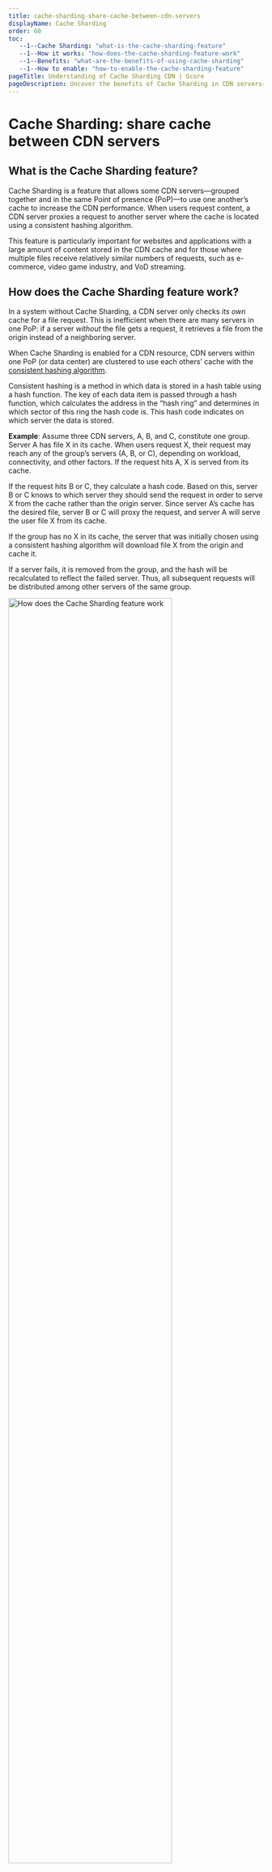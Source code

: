 ```yaml
---
title: cache-sharding-share-cache-between-cdn-servers
displayName: Cache Sharding
order: 60
toc:
   --1--Cache Sharding: "what-is-the-cache-sharding-feature"
   --1--How it works: "how-does-the-cache-sharding-feature-work"
   --1--Benefits: "what-are-the-benefits-of-using-cache-sharding"
   --1--How to enable: "how-to-enable-the-cache-sharding-feature"
pageTitle: Understanding of Cache Sharding CDN | Gcore
pageDescription: Uncover the benefits of Cache Sharding in CDN servers—enhanced content storage, reduced origin requests, and improved delivery speed.
---
```

# Сache Sharding: share cache between CDN servers

## What is the Cache Sharding feature?

Cache Sharding is a feature that allows some CDN servers—grouped together and in the same Point of presence (PoP)—to use one another’s cache to increase the CDN performance. When users request content, a CDN server proxies a request to another server where the cache is located using a consistent hashing algorithm.

This feature is particularly important for websites and applications with a large amount of content stored in the CDN cache and for those where multiple files receive relatively similar numbers of requests, such as e-commerce, video game industry, and VoD streaming.

## How does the Cache Sharding feature work?

In a system without Cache Sharding, a CDN server only checks *its own* cache for a file request. This is inefficient when there are many servers in one PoP: if a server *without* the file gets a request, it retrieves a file from the origin instead of a neighboring server.

When Cache Sharding is enabled for a CDN resource, CDN servers within one PoP (or data center) are clustered to use each others’ cache with the <a href="https://toptal.com/big-data/consistent-hashing#:~:text=according%20to%20Wikipedia).-,Consistent%20Hashing%20is%20a%20distributed%20hashing%20scheme%20that%20operates%20independently,without%20affecting%20the%20overall%20system" target="_blank">consistent hashing algorithm</a>.

Consistent hashing is a method in which data is stored in a hash table using a hash function. The key of each data item is passed through a hash function, which calculates the address in the “hash ring” and determines in which sector of this ring the hash code is. This hash code indicates on which server the data is stored.

**Example**: Assume three CDN servers, A, B, and C, constitute one group. Server A has file X in its cache. When users request X, their request may reach any of the group’s servers (A, B, or C), depending on workload, connectivity, and other factors. If the request hits A, X is served from its cache. 

If the request hits B or C, they calculate a hash code. Based on this, server B or C knows to which server they should send the request in order to serve X from the cache rather than the origin server. Since server A’s cache has the desired file, server B or C will proxy the request, and server A will serve the user file X from its cache.

If the group has no X in its cache, the server that was initially chosen using a consistent hashing algorithm will download file X from the origin and cache it.

If a server fails, it is removed from the group, and the hash will be recalculated to reflect the failed server. Thus, all subsequent requests will be distributed among other servers of the same group. 

<img src="https://assets.gcore.pro/docs/cdn/cdn-resource-options/cache/cache-sharding-share-cache-between-cdn-servers/cache-sharding-scheme.png" alt="How does the Cache Sharding feature work" width="80%">

## What are the benefits of using Cache Sharding?

Cache Sharding optimizes content storage and distribution. Here are some of its benefits in more detail:

- **More efficient cache use.** Only one copy of a file is needed for all the data center’s servers. This means that each CDN server is used efficiently, rather than being occupied with repeats. 
- **Origin is protected from redundant requests.** CDN servers use the hash key to determine if there is content in the group's cache. The origin is only requested if there is no content cached by the group. This reduces the costs that are incurred when paying for traffic from the CDN servers to the origin. It also lowers the load on the origin server.
- **Improved content delivery speed.** Checking the caches of nearby servers in a group for a file is quicker than routing a request to the origin. This process enhances the “time to first byte” (TTFB,) indicating a more efficient system.

## How to enable the Cache Sharding feature

<a href="https://gcore.com/docs/cdn/getting-started/create-a-cdn-resource/create-a-cdn-resource-for-only-static-files" target="_blank">Newly created CDN resources</a> have Cache Sharding enabled automatically. If you’re a long-term user unsure whether the feature is activated, please contact our [support team](mailto:support@gcore.com) to request activation.

**Note**: The Cache Sharding option is not used for <a href="https://gcore.com/docs/streaming-platform/how-the-streaming-platform-interact-with-the-cdn" target="_blank">Streaming CDN resources</a>.